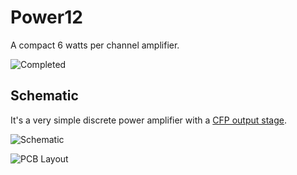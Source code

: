 # Power12

A compact 6 watts per channel amplifier.

![Completed](http://i.imgur.com/JbLqN3I.jpg)


## Schematic

It's a very simple discrete power amplifier with a [CFP output stage](http://en.wikipedia.org/wiki/Sziklai_pair).

![Schematic](http://i.imgur.com/mh6FWhw.png)

![PCB Layout](http://i.imgur.com/4JnRvoM.png)

